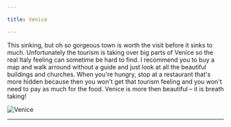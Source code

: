```yaml
---

title: Venice

---
```


<p>This sinking, but oh so gorgeous town is worth the visit before it sinks to much. Unfortunately the tourism is taking over big parts of
Venice so the real Italy feeling can sometime be hard to find. I recommend you to buy a map and walk arround without a guide and just look at
all the beautiful buildings and churches. When you're hungry, stop at a restaurant that's more hidden because then you won't get that tourism feeling
and you won't need to pay as much for the food. Venice is more then beautiful – it is breath taking!</p>

<img src="/blog/img/venice.jpg" alt="Venice">

---

